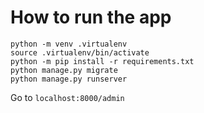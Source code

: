 # How to run the app

```
python -m venv .virtualenv
source .virtualenv/bin/activate
python -m pip install -r requirements.txt
python manage.py migrate
python manage.py runserver
```

Go to `localhost:8000/admin`